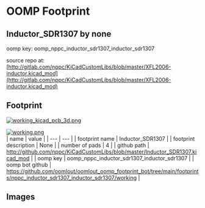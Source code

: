 # OOMP Footprint  
## Inductor_SDR1307  by none  
  
oomp key: oomp_nppc_inductor_sdr1307_inductor_sdr1307  
  
source repo at: [http://gitlab.com/nppc/KiCadCustomLibs/blob/master/XFL2006-inductor.kicad_mod](http://gitlab.com/nppc/KiCadCustomLibs/blob/master/XFL2006-inductor.kicad_mod)  
## Footprint  
  
[![working_kicad_pcb_3d.png](working_kicad_pcb_3d_600.png)](working_kicad_pcb_3d.png)  
  
[![working.png](working_600.png)](working.png)  
| name | value | 
| --- | --- | 
| footprint name | Inductor_SDR1307 | 
| footprint description | None | 
| number of pads | 4 | 
| github path | http://github.com/nppc/KiCadCustomLibs/blob/master/Inductor_SDR1307.kicad_mod | 
| oomp key | oomp_nppc_inductor_sdr1307_inductor_sdr1307 | 
| oomp bot github | https://github.com/oomlout/oomlout_oomp_footprint_bot/tree/main/footprints/nppc_inductor_sdr1307_inductor_sdr1307/working | 
## Images  
